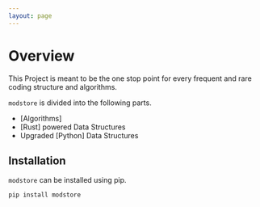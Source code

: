 ```yaml
---
layout: page
---
```


# Overview

This Project is meant to be the one stop point for every frequent and rare coding structure and algorithms.

`modstore` is divided into the following parts.

- [Algorithms]
- [Rust] powered Data Structures
- Upgraded [Python] Data Structures

## Installation

`modstore` can be installed using pip.

```bash
pip install modstore
```